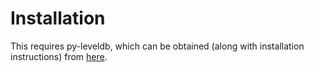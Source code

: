 # Installation

This requires py-leveldb, which can be obtained (along with installation instructions) from [here](https://code.google.com/p/py-leveldb/).

